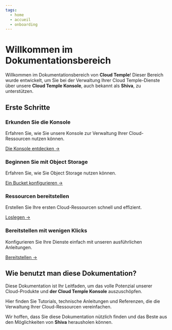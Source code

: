 ```yaml
---
tags:
  - home
  - accueil
  - onboarding
---
```


# Willkommen im Dokumentationsbereich

Willkommen im Dokumentationsbereich von **Cloud Temple**! Dieser Bereich wurde entwickelt, um Sie bei der Verwaltung Ihrer Cloud Temple-Dienste über unsere **Cloud Temple Konsole**, auch bekannt als **Shiva**, zu unterstützen.

## Erste Schritte

<div class="card-grid">
  <div class="card">
    <h3>Erkunden Sie die Konsole</h3>
    <p>Erfahren Sie, wie Sie unsere Konsole zur Verwaltung Ihrer Cloud-Ressourcen nutzen können.</p>
    <a href="../docs/console" class="card-link">Die Konsole entdecken &rarr;</a>
  </div>
    <div class="card">
    <h3>Beginnen Sie mit Object Storage</h3>
    <p>Erfahren Sie, wie Sie Object Storage nutzen können.</p>
    <a href="../docs/storage/oss" class="card-link">Ein Bucket konfigurieren &rarr;</a>
  </div>
  <div class="card">
    <h3>Ressourcen bereitstellen</h3>
    <p>Erstellen Sie Ihre ersten Cloud-Ressourcen schnell und effizient.</p>
    <a href="../docs/iaas_vmware/quickstart" class="card-link">Loslegen &rarr;</a>
  </div>
  <div class="card">
    <h3>Bereitstellen mit wenigen Klicks</h3>
    <p>Konfigurieren Sie Ihre Dienste einfach mit unseren ausführlichen Anleitungen.</p>
    <a href="../docs/iaas_vmware/quickstart" class="card-link">Bereitstellen &rarr;</a>
  </div>
</div>

## Wie benutzt man diese Dokumentation?
Diese Dokumentation ist Ihr Leitfaden, um das volle Potenzial unserer Cloud-Produkte und **der Cloud Temple Konsole** auszuschöpfen.

Hier finden Sie Tutorials, technische Anleitungen und Referenzen, die die Verwaltung Ihrer Cloud-Ressourcen vereinfachen.

Wir hoffen, dass Sie diese Dokumentation nützlich finden und das Beste aus den Möglichkeiten von **Shiva** herausholen können.
